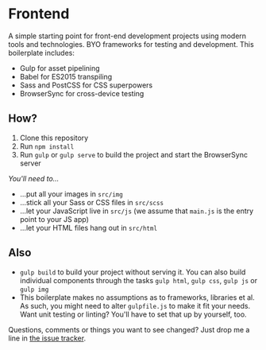 # Frontend

A simple starting point for front-end development projects using modern tools and technologies. BYO frameworks for testing and development. This boilerplate includes:

+ Gulp for asset pipelining
+ Babel for ES2015 transpiling
+ Sass and PostCSS for CSS superpowers
+ BrowserSync for cross-device testing

## How?

1. Clone this repository
2. Run `npm install`
3. Run `gulp` or `gulp serve` to build the project and start the BrowserSync server

*You'll need to...*
+ ...put all your images in `src/img`
+ ...stick all your Sass or CSS files in `src/scss`
+ ...let your JavaScript live in `src/js` (we assume that `main.js` is the entry point to your JS app)
+ ...let your HTML files hang out in `src/html`

## Also

+ `gulp build` to build your project without serving it. You can also build individual components through the tasks `gulp html`, `gulp css`, `gulp js` or `gulp img`
+ This boilerplate makes no assumptions as to frameworks, libraries et al. As such, you might need to alter `gulpfile.js` to make it fit your needs. Want unit testing or linting? You'll have to set that up by yourself, too.


Questions, comments or things you want to see changed? Just drop me a line in [the issue tracker](https://github.com/vegarnorman/frontend/issues).

